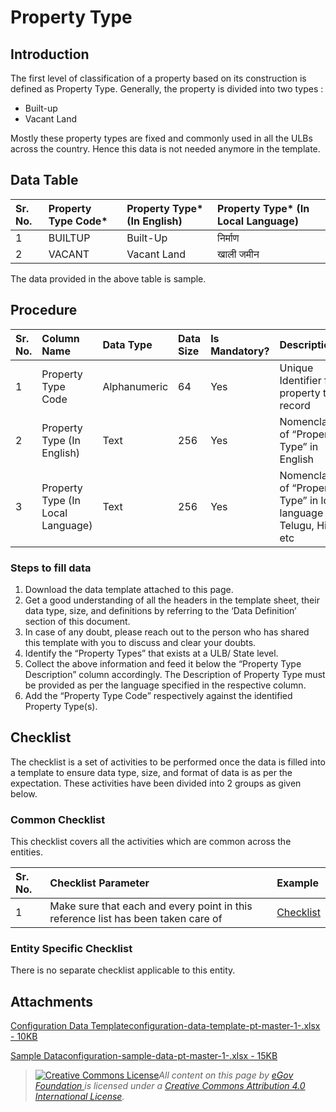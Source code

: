 # Property Type

## Introduction <a id="introduction"></a>

The first level of classification of a property based on its construction is defined as Property Type. Generally, the property is divided into two types :

* Built-up
* Vacant Land

Mostly these property types are fixed and commonly used in all the ULBs across the country. Hence this data is not needed anymore in the template.

## Data Table <a id="data-table"></a>

| Sr. No. | Property Type Code\* | Property Type\* \(In English\) | Property Type\* \(In Local Language\) |
| :--- | :--- | :--- | :--- |
| 1 | BUILTUP | Built-Up | निर्माण |
| 2 | VACANT | Vacant Land | खाली जमीन |

The data provided in the above table is sample.

## Procedure <a id="procedure"></a>

| Sr. No. | Column Name | Data Type | Data Size | Is Mandatory? | Description |
| :--- | :--- | :--- | :--- | :--- | :--- |
| 1 | Property Type Code | Alphanumeric | 64 | Yes | Unique Identifier for property type record |
| 2 | Property Type \(In English\) | Text | 256 | Yes | Nomenclature of “Property Type” in English |
| 3 | Property Type \(In Local Language\) | Text | 256 | Yes | Nomenclature of “Property Type” in local language e.g. Telugu, Hindi etc |

### Steps to fill data <a id="steps-to-fill-data"></a>

1. Download the data template attached to this page.
2. Get a good understanding of all the headers in the template sheet, their data type, size, and definitions by referring to the ‘Data Definition’ section of this document.
3. In case of any doubt, please reach out to the person who has shared this template with you to discuss and clear your doubts.
4. Identify the “Property Types” that exists at a ULB/ State level.
5. Collect the above information and feed it below the “Property Type Description” column accordingly. The Description of Property Type must be provided as per the language specified in the respective column.
6. Add the “Property Type Code” respectively against the identified Property Type\(s\).

## Checklist <a id="checklist"></a>

The checklist is a set of activities to be performed once the data is filled into a template to ensure data type, size, and format of data is as per the expectation. These activities have been divided into 2 groups as given below.

### Common Checklist <a id="common-checklist"></a>

This checklist covers all the activities which are common across the entities.

| Sr. No. | Checklist Parameter | Example |
| :--- | :--- | :--- |
| 1 | Make sure that each and every point in this reference list has been taken care of | ​[Checklist](https://digit-discuss.atlassian.net/wiki/spaces/DO/pages/502203140/Checklist)​ |

### Entity Specific Checklist <a id="entity-specific-checklist"></a>

There is no separate checklist applicable to this entity.

## Attachments <a id="attachments"></a>

[Configuration Data Templateconfiguration-data-template-pt-master-1-.xlsx - 10KB](https://firebasestorage.googleapis.com/v0/b/gitbook-28427.appspot.com/o/assets%2F-MERG_iQW5oN4ukgXP8K%2Fsync%2Faf47c79c944c953aed463cd5067940fc54d68630.xlsx?generation=1602050605757319&alt=media)

[Sample Dataconfiguration-sample-data-pt-master-1-.xlsx - 15KB](https://firebasestorage.googleapis.com/v0/b/gitbook-28427.appspot.com/o/assets%2F-MERG_iQW5oN4ukgXP8K%2Fsync%2Fd22df176b956ad1f9ae35b34ad36e9e12fd6db38.xlsx?generation=1602050605800117&alt=media)







> [![Creative Commons License](https://i.creativecommons.org/l/by/4.0/80x15.png)](http://creativecommons.org/licenses/by/4.0/)_All content on this page by_ [_eGov Foundation_ ](https://egov.org.in/)_is licensed under a_ [_Creative Commons Attribution 4.0 International License_](http://creativecommons.org/licenses/by/4.0/)_._

